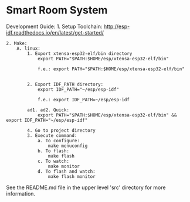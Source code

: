 # Smart Room System

Development Guide:
	1. Setup Toolchain: 
		http://esp-idf.readthedocs.io/en/latest/get-started/
		
	2. Make:
		A. linux:
			1. Export xtensa-esp32-elf/bin directory
				export PATH="$PATH:$HOME/esp/xtensa-esp32-elf/bin"

				f.e.: export PATH="$PATH:$HOME/esp/xtensa-esp32-elf/bin"
					
				
			2. Export IDF_PATH directory:
				export IDF_PATH="~/esp/esp-idf"
				
				f.e.: export IDF_PATH=~/esp/esp-idf
			
			ad1. ad2. Quick:
				export PATH="$PATH:$HOME/esp/xtensa-esp32-elf/bin" && export IDF_PATH="~/esp/esp-idf"
			
			4. Go to project directory
			3. Execute command:
				a. To configure: 
					make menuconfig
				b. To flash: 
					make flash
				c. To watch:
				 	make monitor
				d. To flash and watch: 
					make flash monitor
			

See the README.md file in the upper level 'src' directory for more information.
